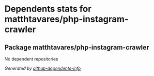 # Dependents stats for matthtavares/php-instagram-crawler

## Package matthtavares/php-instagram-crawler

No dependent repositories

_Generated by [github-dependents-info](https://github.com/nvuillam/github-dependents-info)_